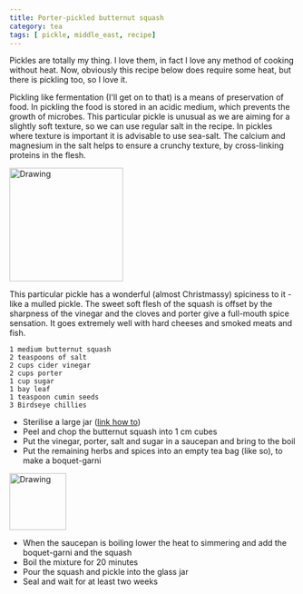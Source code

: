 ```yaml
---
title: Porter-pickled butternut squash 
category: tea
tags: [ pickle, middle_east, recipe]
---
```


Pickles are totally my thing. I love them, in fact I love any method of cooking without heat. Now, obviously this recipe below does require some heat, but there is pickling too, so I love it.

Pickling like fermentation (I'll get on to that) is a means of preservation of food. In pickling the food is stored in an acidic medium, which prevents the growth of microbes. This particular pickle is unusual as we are aiming for a slightly soft texture, so we can use regular salt in the recipe. In pickles where texture is important it is advisable to use sea-salt. The calcium and magnesium in the salt helps to ensure a crunchy texture, by cross-linking proteins in the flesh.

<img src="http://fodblog.github.io/assets/pictures/pickled_squash.jpg" alt="Drawing" style="width: 200px;"/>

This particular pickle has a wonderful (almost Christmassy) spiciness to it - like a mulled pickle. The sweet soft flesh of the squash is offset by the sharpness of the vinegar and the cloves and porter give a full-mouth spice sensation. It goes extremely well with hard cheeses and smoked meats and fish.


	1 medium butternut squash
	2 teaspoons of salt
	2 cups cider vinegar
	2 cups porter
	1 cup sugar
	1 bay leaf
	1 teaspoon cumin seeds
	3 Birdseye chillies
	
* Sterilise a large jar ([link how to](https://www.bbcgoodfood.com/howto/guide/how-sterilise-jars))
* Peel and chop the butternut squash into 1 cm cubes
* Put the vinegar, porter, salt and sugar in a saucepan and bring to the boil
* Put the remaining herbs and spices into an empty tea bag (like so), to make a boquet-garni

<img src="http://fodblog.github.io/assets/pictures/boquet.jpg" alt="Drawing" style="width: 100px;"/>

* When the saucepan is boiling lower the heat to simmering and add the boquet-garni and the squash
* Boil the mixture for 20 minutes
* Pour the squash and pickle into the glass jar
* Seal and wait for at least two weeks
